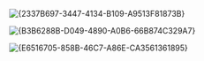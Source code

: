 ![{2337B697-3447-4134-B109-A9513F81873B}](https://github.com/user-attachments/assets/f23e47d2-2f41-4a46-bc33-af6876dd2f39)


![{B3B6288B-D049-4890-A0B6-66B874C329A7}](https://github.com/user-attachments/assets/421b4cd4-df81-4d6b-92a2-9a556ac7a0c4)


![{E6516705-858B-46C7-A86E-CA3561361895}](https://github.com/user-attachments/assets/60fbf7ef-a346-4297-8088-2aef2e56e0f5)

